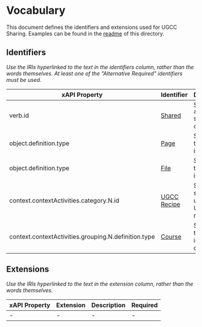 # Vocabulary
This document defines the identifiers and extensions used for UGCC Sharing. Examples can be found in the [readme](readme.md) of this directory.

## Identifiers
*Use the IRIs hyperlinked to the text in the identifiers column, rather than the words themselves. At least one of the "Alternative Required" identifiers must be used.*

xAPI Property | Identifier | Description | Required
--- | --- | --- | ---
verb.id | [Shared](http://activitystrea.ms/schema/1.0/share) | States the `actor` shared the `object`. | Required
object.definition.type | [Page](http://activitystrea.ms/schema/1.0/page) | States that the `object` is a page. | Alternative Required
object.definition.type | [File](http://activitystrea.ms/schema/1.0/file) | States that the `object` is a file. | Alternative Required
context.contextActivities.category.N.id | [UGCC Recipe](https://github.com/ht2/UGCC/releases/tag/v0.0.1) | States the statement uses the UGCC recipe. | Required
context.contextActivities.grouping.N.definition.type | [Course](http://adlnet.gov/expapi/activities/cours) | States that the `object` is part of a course. | Required

## Extensions
*Use the IRIs hyperlinked to the text in the extension column, rather than the words themselves.*

xAPI Property | Extension | Description | Required
--- | --- | --- | ---
- | - | - | -
